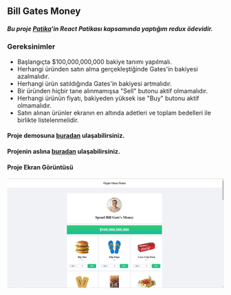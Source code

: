 ## Bill Gates Money

##### Bu proje [Patika](www.patika.dev)'in React Patikası kapsamında yaptığım redux ödevidir.

### Gereksinimler

- Başlangıçta $100,000,000,000 bakiye tanımı yapılmalı.
- Herhangi üründen satın alma gerçekleştiğinde Gates'in bakiyesi azalmalıdır.
- Herhangi ürün satıldığında Gates'in bakiyesi artmalıdır.
- Bir üründen hiçbir tane alınmamışsa "Sell" butonu aktif olmamalıdır.
- Herhangi ürünün fiyatı, bakiyeden yüksek ise "Buy" butonu aktif olmamalıdır.
- Satın alınan ürünler ekranın en altında adetleri ve toplam bedelleri ile birlikte listelenmelidir.

#### Proje demosuna [buradan](https://kaleidoscopic-cranachan-6b5e88.netlify.app/) ulaşabilirsiniz.

#### Projenin aslına [buradan](https://neal.fun/spend/) ulaşabilirsiniz.

#### Proje Ekran Görüntüsü

![](./public/bill-gates-money.png)